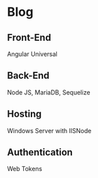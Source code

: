 # Blog

## Front-End

Angular Universal

## Back-End

Node JS, MariaDB, Sequelize

## Hosting

Windows Server with IISNode

## Authentication

Web Tokens
